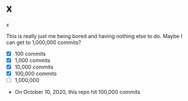 # x
x

This is really just me being bored and having nothing else to do. Maybe I can get to 1,000,000 commits?

- [x] 100 commits
- [x] 1,000 commits
- [x] 10,000 commits
- [x] 100,000 commits
- [ ] 1,000,000

- On October 10, 2020, this repo hit 100,000 commits
